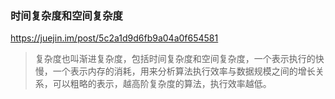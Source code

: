 ### 时间复杂度和空间复杂度


https://juejin.im/post/5c2a1d9d6fb9a04a0f654581

>复杂度也叫渐进复杂度，包括时间复杂度和空间复杂度，一个表示执行的快慢，一个表示内存的消耗，用来分析算法执行效率与数据规模之间的增长关系，可以粗略的表示，越高阶复杂度的算法，执行效率越低。



